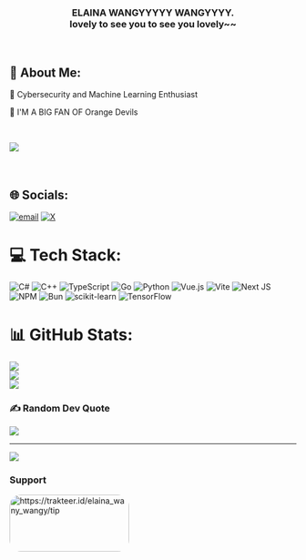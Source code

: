 <h3 align="center">ELAINA WANGYYYYY WANGYYYY. <br> lovely to see you to see you lovely~~</h3>


<br>

## 💫 About Me:
<p align="left">🤖 Cybersecurity and Machine Learning Enthusiast</p>
<p align="left">🧡 I'M A BIG FAN OF Orange Devils  </p>
<br>

[![](https://img.youtube.com/vi/yqQIk0HbCn0/maxresdefault.jpg)](https://www.youtube.com/watch?v=M-HoMvgKpLY)
<br>
<br>
<br>



## 🌐 Socials:
[![email](https://img.shields.io/badge/Email-D14836?logo=gmail&logoColor=white)](mailto:mhafidzarrahman4@gmail.com) 
[![X](https://img.shields.io/badge/X-black.svg?logo=X&logoColor=white)](https://x.com/Nierolep) 

# 💻 Tech Stack:
![C#](https://img.shields.io/badge/c%23-%23239120.svg?style=for-the-badge&logo=csharp&logoColor=white) ![C++](https://img.shields.io/badge/c++-%2300599C.svg?style=for-the-badge&logo=c%2B%2B&logoColor=white) ![TypeScript](https://img.shields.io/badge/typescript-%23007ACC.svg?style=for-the-badge&logo=typescript&logoColor=white) ![Go](https://img.shields.io/badge/go-%2300ADD8.svg?style=for-the-badge&logo=go&logoColor=white) ![Python](https://img.shields.io/badge/python-3670A0?style=for-the-badge&logo=python&logoColor=ffdd54) ![Vue.js](https://img.shields.io/badge/vue.js-%2335495e.svg?style=for-the-badge&logo=vuedotjs&logoColor=%234FC08D) ![Vite](https://img.shields.io/badge/vite-%23646CFF.svg?style=for-the-badge&logo=vite&logoColor=white) ![Next JS](https://img.shields.io/badge/Next-black?style=for-the-badge&logo=next.js&logoColor=white) ![NPM](https://img.shields.io/badge/NPM-%23CB3837.svg?style=for-the-badge&logo=npm&logoColor=white) ![Bun](https://img.shields.io/badge/Bun-%23000000.svg?style=for-the-badge&logo=bun&logoColor=white) ![scikit-learn](https://img.shields.io/badge/scikit--learn-%23F7931E.svg?style=for-the-badge&logo=scikit-learn&logoColor=white) ![TensorFlow](https://img.shields.io/badge/TensorFlow-%23FF6F00.svg?style=for-the-badge&logo=TensorFlow&logoColor=white)
# 📊 GitHub Stats:
![](https://github-readme-stats.vercel.app/api?username=niezk&theme=synthwave&hide_border=true&include_all_commits=true&count_private=false)<br/>
![](https://nirzak-streak-stats.vercel.app/?user=niezk&theme=synthwave&hide_border=true)<br/>
![](https://github-readme-stats.vercel.app/api/top-langs/?username=niezk&theme=synthwave&hide_border=true&include_all_commits=true&count_private=false&layout=compact)

### ✍️ Random Dev Quote
![](https://quotes-github-readme.vercel.app/api?type=vetical&theme=radical)


---
[![](https://visitcount.itsvg.in/api?id=niezk&icon=3&color=5)](https://visitcount.itsvg.in)


### Support
<p><a href="https://trakteer.id/elaina_wany_wangy/tip"> <img align="left" src="https://berita.teknologi.id/uploads/article/1726158397_image.png" style="border-radius: 20px;" height="100" width="210" alt="https://trakteer.id/elaina_wany_wangy/tip" /></a></p><br><br>

<!-- Proudly created with GPRM ( https://gprm.itsvg.in ) -->
